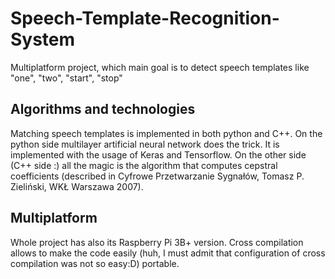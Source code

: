 # Speech-Template-Recognition-System
Multiplatform project, which main goal is to detect speech templates like "one", "two", "start", "stop"

## Algorithms and technologies
Matching speech templates is implemented in both python and C++. On the python side multilayer artificial neural network does the trick. It is implemented with the usage of Keras and Tensorflow. On the other side (C++ side :) all the magic is the algorithm that computes cepstral coefficients (described in Cyfrowe Przetwarzanie Sygnałów, Tomasz P. Zieliński, WKŁ Warszawa 2007).

## Multiplatform
Whole project has also its Raspberry Pi 3B+ version. Cross compilation allows to make the code easily (huh, I must admit that configuration of cross compilation was not so easy:D) portable.
